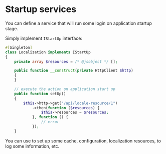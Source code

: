 # Startup services

You can define a service that will run some login on application startup stage.

Simply implement `IStartUp` interface:

```php
#[Singleton]
class Localization implements IStartUp
{
    private array $resources = /* @jsobject */ [];

    public function __construct(private HttpClient $http)
    {
    }

    // execute the action on application start up
    public function setUp()
    {
        $this->http->get("/api/locale-resource/1")
            ->then(function ($resources) {
                $this->resources = $resources;
            }, function () {
                // error
            });
    }
```

You can use to set up some cache, configuration, localization resources, to log some information, etc.